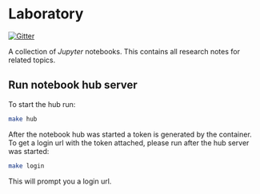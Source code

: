 # Laboratory
[![Gitter](https://badges.gitter.im/discoverai/community.svg)](https://gitter.im/discoverai/community?utm_source=badge&utm_medium=badge&utm_campaign=pr-badge)

A collection of _Jupyter_ notebooks. This contains all research notes for related topics.

## Run notebook hub server
To start the hub run:
```bash
make hub
```

After the notebook hub was started a token is generated by the container.
To get a login url with the token attached, please run after the hub server was started:
```bash
make login
```

This will prompt you a login url.
